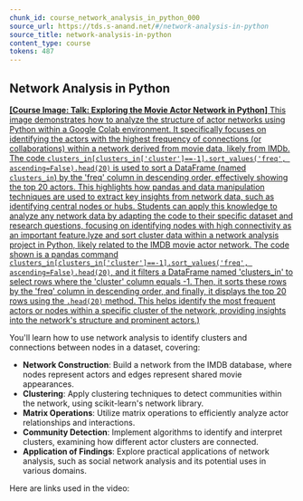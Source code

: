 ```yaml
---
chunk_id: course_network_analysis_in_python_000
source_url: https://tds.s-anand.net/#/network-analysis-in-python
source_title: network-analysis-in-python
content_type: course
tokens: 487
---
```


## Network Analysis in Python

[**[Course Image: Talk: Exploring the Movie Actor Network in Python]** This image demonstrates how to analyze the structure of actor networks using Python within a Google Colab environment. It specifically focuses on identifying the actors with the highest frequency of connections (or collaborations) within a network derived from movie data, likely from IMDb. The code `clusters_in[clusters_in['cluster']==-1].sort_values('freq', ascending=False).head(20)` is used to sort a DataFrame (named `clusters_in`) by the 'freq' column in descending order, effectively showing the top 20 actors. This highlights how pandas and data manipulation techniques are used to extract key insights from network data, such as identifying central nodes or hubs. Students can apply this knowledge to analyze any network data by adapting the code to their specific dataset and research questions, focusing on identifying nodes with high connectivity as an important feature.lyze and sort cluster data within a network analysis project in Python, likely related to the IMDB movie actor network. The code shown is a pandas command `clusters_in[clusters_in['cluster']==-1].sort_values('freq', ascending=False).head(20)`, and it filters a DataFrame named 'clusters_in' to select rows where the 'cluster' column equals -1. Then, it sorts these rows by the 'freq' column in descending order, and finally, it displays the top 20 rows using the `.head(20)` method. This helps identify the most frequent actors or nodes within a specific cluster of the network, providing insights into the network's structure and prominent actors.)](https://youtu.be/uPL3VuRqOy4)

You'll learn how to use network analysis to identify clusters and connections between nodes in a dataset, covering:

- **Network Construction**: Build a network from the IMDB database, where nodes represent actors and edges represent shared movie appearances.
- **Clustering**: Apply clustering techniques to detect communities within the network, using scikit-learn's network library.
- **Matrix Operations**: Utilize matrix operations to efficiently analyze actor relationships and interactions.
- **Community Detection**: Implement algorithms to identify and interpret clusters, examining how different actor clusters are connected.
- **Application of Findings**: Explore practical applications of network analysis, such as social network analysis and its potential uses in various domains.

Here are links used in the video:
